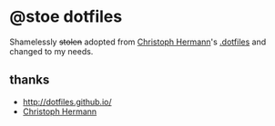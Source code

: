 # @stoe dotfiles

Shamelessly ~~stolen~~ adopted from [Christoph Hermann](https://github.com/stoeffel)'s [.dotfiles](https://github.com/stoeffel/.dotfiles) and changed to my needs.

## thanks

 * http://dotfiles.github.io/
 * [Christoph Hermann](https://github.com/stoeffel)
